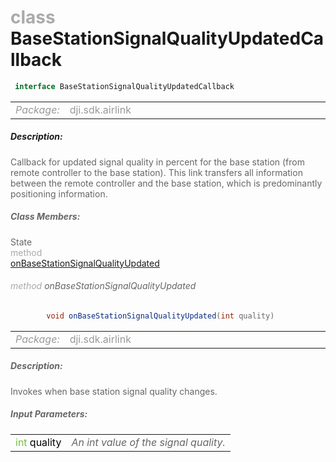 <div class="article"><h1 ><font color="#AAA">class </font>BaseStationSignalQualityUpdatedCallback</h1></div>

~~~java
 interface BaseStationSignalQualityUpdatedCallback 
~~~

<html><table class="table-supportedby"><tr valign="top"><td width=15%><font color="#999"><i>Package:</i></td><td width=85%><font color="#999">dji.sdk.airlink</td></tr></table></html>



##### Description:



<font color="#666">Callback for updated signal quality in percent for the base station (from remote controller  to the base station). This link transfers all information between the remote controller and  the base station, which is predominantly positioning information.



##### Class Members:

<div class="api-row" id="djiairlink_basestationsignalqualityupdatedcallbackinterface_onbasestationsignalqualityupdated"><div class="api-col left">State</div><div class="api-col middle" style="color:#AAA">method</div><div class="api-col right"><a class="trigger" href="#djiairlink_basestationsignalqualityupdatedcallbackinterface_onbasestationsignalqualityupdated_inline">onBaseStationSignalQualityUpdated</a></div></div><div class="inline-doc" id="djiairlink_basestationsignalqualityupdatedcallbackinterface_onbasestationsignalqualityupdated_inline"

><div class="article"><h6 ><font color="#AAA">method </font>onBaseStationSignalQualityUpdated</h6></div>

~~~java
        void onBaseStationSignalQualityUpdated(int quality)
~~~

<html><table class="table-supportedby"><tr valign="top"><td width=15%><font color="#999"><i>Package:</i></td><td width=85%><font color="#999">dji.sdk.airlink</td></tr></table></html>



##### Description:



<font color="#666">Invokes when base station signal quality changes.



##### Input Parameters:

<html><table class="table-inline-parameters"><tr valign="top"><td><font color="#70BF41">int <font color="#000">quality</td><td><font color="#666"><i>An int value of the signal quality.</i></td></tr></table></html></div>


